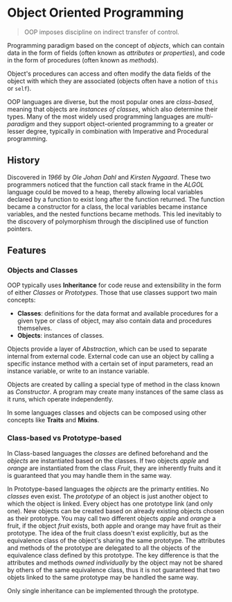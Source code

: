 # Object Oriented Programming

> OOP imposes discipline on indirect transfer of control.

Programming paradigm based on the concept of _objects_, which can contain data in the form of fields (often known as _attributes_ or _properties_), and code in the form of procedures (often known as _methods_).

Object's procedures can access and often modify the data fields of the object with which they are associated (objects often have a notion of `this` or `self`).

OOP languages are diverse, but the most popular ones are _class-based_, meaning that objects are _instances of classes_, which also determine their types. Many of the most widely used programming languages are _multi-paradigm_ and they support object-oriented programming to a greater or lesser degree, typically in combination with Imperative and Procedural programming.

## History

Discovered in _1966_ by _Ole Johan Dahl_ and _Kirsten Nygaard_. These two programmers noticed that the function call stack frame in the _ALGOL_ language could be moved to a heap, thereby allowing local variables declared by a function to exist long after the function returned. The function became a constructor for a class, the local variables became instance variables, and the nested functions became methods. This led inevitably to the discovery of polymorphism through the disciplined use of function pointers.

## Features

### Objects and Classes

OOP typically uses __Inheritance__ for code reuse and extensibility in the form of either _Classes_ or _Prototypes_. Those that use classes support two main concepts:

* __Classes__: definitions for the data format and available procedures for a given type or class of object, may also contain data and procedures themselves.
* __Objects__: instances of classes. 

Objects provide a layer of _Abstraction_, which can be used to separate internal from external code. External code can use an object by calling a specific instance method with a certain set of input parameters, read an instance variable, or write to an instance variable.

Objects are created by calling a special type of method in the class known as _Constructor_. A program may create many instances of the same class as it runs, which operate independently.

In some languages classes and objects can be composed using other concepts like __Traits__ and __Mixins__.

### Class-based vs Prototype-based

In Class-based languages the _classes_ are defined beforehand and the _objects_ are instantiated based on the classes. If two objects _apple_ and _orange_ are instantiated from the class _Fruit_, they are inherently fruits and it is guaranteed that you may handle them in the same way.

In Prototype-based languages the _objects_ are the primarty entities. No _classes_ even exist. The _prototype_ of an object is just another object to which the object is linked. Every object has one prototype link (and only one). New objects can be created based on already existing objects chosen as their prototype. You may call two different objects _apple_ and _orange_ a fruit, if the object _fruit_ exists, both apple and orange may have fruit as their prototype. The idea of the fruit class doesn't exist explicitly, but as the equivalence class of the object's sharing the same prototype. The attributes and methods of the prototype are delegated to all the objects of the equivalence class defined by this prototype. The key difference is that the attributes and methods _owned individually_ by the object may not be shared by others of the same equivalence class, thus it is not guaranteed that two objets linked to the same prototype may be handled the same way.

Only single inheritance can be implemented through the prototype.
